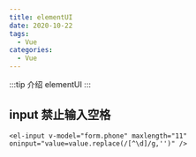 ```yaml
---
title: elementUI
date: 2020-10-22
tags:
  - Vue
categories:
  - Vue
---
```


:::tip 介绍
elementUI
:::
<!-- more -->

## input 禁止输入空格

```vue
<el-input v-model="form.phone" maxlength="11" oninput="value=value.replace(/[^\d]/g,'')" />
```

